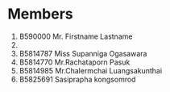 Members
=======

  1. B590000 Mr. Firstname Lastname
  2. 
  3. B5814787 Miss Supanniga Ogasawara
  4. B5814770 Mr.Rachataporn Pasuk
  5. B5814985 Mr.Chalermchai Luangsakunthai
  6. B5825691 Sasiprapha  kongsomrod
